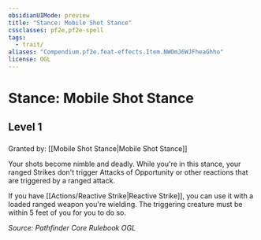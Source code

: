 ```yaml
---
obsidianUIMode: preview
title: "Stance: Mobile Shot Stance"
cssclasses: pf2e,pf2e-spell
tags:
  - trait/
aliases: "Compendium.pf2e.feat-effects.Item.NWOmJ6WJFheaGhho"
license: OGL
---
```

# Stance: Mobile Shot Stance
## Level 1
### 






Granted by: [[Mobile Shot Stance|Mobile Shot Stance]]

Your shots become nimble and deadly. While you're in this stance, your ranged Strikes don't trigger Attacks of Opportunity or other reactions that are triggered by a ranged attack.

If you have [[Actions/Reactive Strike|Reactive Strike]], you can use it with a loaded ranged weapon you're wielding. The triggering creature must be within 5 feet of you for you to do so.

*Source: Pathfinder Core Rulebook*
*OGL*